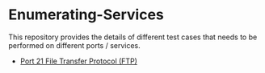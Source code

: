 # Enumerating-Services
This repository provides the details of different test cases that needs to be performed on different ports / services.
* [Port 21 File Transfer Protocol (FTP)](https://github.com/Infosec-Corner/Enumerating-Services/wiki/Port-21---File-Transfer-Protocol-(FTP))

